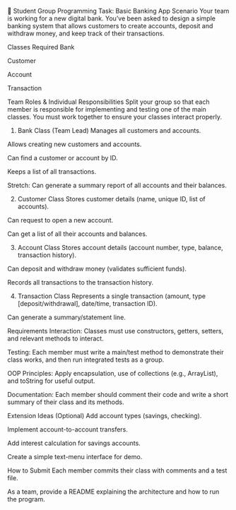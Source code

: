 🏦 Student Group Programming Task: Basic Banking App
Scenario
Your team is working for a new digital bank. You’ve been asked to design a simple banking system that allows customers to create accounts, deposit and withdraw money, and keep track of their transactions.

Classes Required
Bank

Customer

Account

Transaction

Team Roles & Individual Responsibilities
Split your group so that each member is responsible for implementing and testing one of the main classes. You must work together to ensure your classes interact properly.

1. Bank Class (Team Lead)
Manages all customers and accounts.

Allows creating new customers and accounts.

Can find a customer or account by ID.

Keeps a list of all transactions.

Stretch: Can generate a summary report of all accounts and their balances.

2. Customer Class
Stores customer details (name, unique ID, list of accounts).

Can request to open a new account.

Can get a list of all their accounts and balances.

3. Account Class
Stores account details (account number, type, balance, transaction history).

Can deposit and withdraw money (validates sufficient funds).

Records all transactions to the transaction history.

4. Transaction Class
Represents a single transaction (amount, type [deposit/withdrawal], date/time, transaction ID).

Can generate a summary/statement line.

Requirements
Interaction: Classes must use constructors, getters, setters, and relevant methods to interact.

Testing: Each member must write a main/test method to demonstrate their class works, and then run integrated tests as a group.

OOP Principles: Apply encapsulation, use of collections (e.g., ArrayList), and toString for useful output.

Documentation: Each member should comment their code and write a short summary of their class and its methods.

Extension Ideas (Optional)
Add account types (savings, checking).

Implement account-to-account transfers.

Add interest calculation for savings accounts.

Create a simple text-menu interface for demo.

How to Submit
Each member commits their class with comments and a test file.

As a team, provide a README explaining the architecture and how to run the program.

